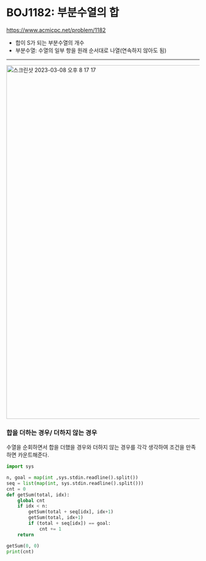 # BOJ1182: 부분수열의 합 
<https://www.acmicpc.net/problem/1182>
+ 합이 S가 되는 부분수열의 개수
+ 부분수열: 수열의 일부 항을 원래 순서대로 나열(연속하지 않아도 됨)
---
<img width="921" alt="스크린샷 2023-03-08 오후 8 17 17" src="https://user-images.githubusercontent.com/104095041/223699778-bd488d43-80d1-4b9e-882d-b20c45a6f6ea.png">

### 합을 더하는 경우/ 더하지 않는 경우

수열을 순회하면서 합을 더했을 경우와 더하지 않는 경우를 각각 생각하여 조건을 만족하면 카운트해준다.

```python
import sys

n, goal = map(int ,sys.stdin.readline().split())
seq = list(map(int, sys.stdin.readline().split()))
cnt = 0
def getSum(total, idx):
    global cnt
    if idx < n:
        getSum(total + seq[idx], idx+1)
        getSum(total, idx+1)
        if (total + seq[idx]) == goal:
            cnt += 1
    return

getSum(0, 0)
print(cnt)
```

